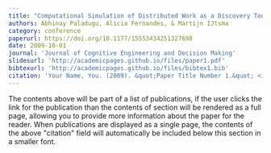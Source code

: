 ```yaml
---
title: "Computational Simulation of Distributed Work as a Discovery Tool for Envisioning Future Operations"
authors: Abhinay Paladugu, Alicia Fernandes, & Martijn IJtsma
category: conference
paperurl: https://doi.org/10.1177/15553434251327698
date: 2009-10-01
journal: 'Journal of Cognitive Engineering and Decision Making'
slidesurl: 'http://academicpages.github.io/files/paper1.pdf'
bibtexurl: 'http://academicpages.github.io/files/bibtex1.bib'
citation: 'Your Name, You. (2009). &quot;Paper Title Number 1.&quot; <i>Journal 1</i>. 1(1).'
---
```

The contents above will be part of a list of publications, if the user clicks the link for the publication than the contents of section will be rendered as a full page, allowing you to provide more information about the paper for the reader. When publications are displayed as a single page, the contents of the above "citation" field will automatically be included below this section in a smaller font.
